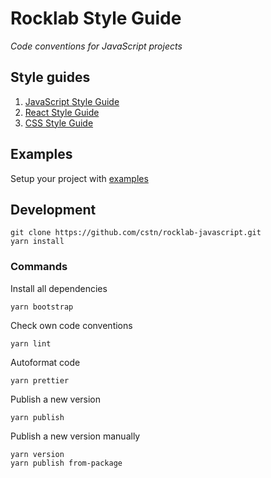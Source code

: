 # Rocklab Style Guide

_Code conventions for JavaScript projects_

## Style guides

1. [JavaScript Style Guide](packages/eslint-config-node)
1. [React Style Guide](packages/eslint-config-react)
1. [CSS Style Guide](packages/stylelint-config)

## Examples

Setup your project with [examples](./doc/examples)

## Development

```shell script
git clone https://github.com/cstn/rocklab-javascript.git
yarn install
````

### Commands

Install all dependencies

```shell script
yarn bootstrap
```

Check own code conventions

```shell script
yarn lint
````

Autoformat code

```shell script
yarn prettier
```

Publish a new version

```shell script
yarn publish
```

Publish a new version manually

```shell script
yarn version
yarn publish from-package
```
